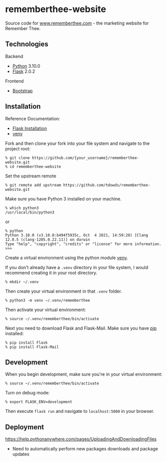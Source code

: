 # rememberthee-website
Source code for www.rememberthee.com - the marketing website for Remember Thee.

## Technologies
Backend
-  [Python](https://www.python.org) 3.10.0
-  [Flask](https://flask.palletsprojects.com/en/2.0.x/) 2.0.2

Frontend
-  [Bootstrap](https://getbootstrap.com)

## Installation
Reference Documentation:
- [Flask Installation](https://flask.palletsprojects.com/en/2.0.x/installation/)
- [venv](https://docs.python.org/3/library/venv.html#module-venv)

Fork and then clone your fork into your file system and navigate to the project root:
```
% git clone https://github.com/{your_username}/rememberthee-website.git
% cd rememberthee-website
```

Set the upstream remote
```
% git remote add upstream https://github.com/tdowds/rememberthee-website.git
```

Make sure you have Python 3 installed on your machine.
```
% which python3
/usr/local/bin/python3
```
or
```
% python
Python 3.10.0 (v3.10.0:b494f5935c, Oct  4 2021, 14:59:20) [Clang 12.0.5 (clang-1205.0.22.11)] on darwin
Type "help", "copyright", "credits" or "license" for more information.
>>> 
```

Create a virtual environment using the python module [venv](https://docs.python.org/3/library/venv.html#module-venv).

If you don't already have a `.venv` directory in your file system, I would recommend creating it in your root directory.
```
% mkdir ~/.venv
```

Then create your virtual environment in that `.venv` folder.
```
% python3 -m venv ~/.venv/rememberthee
```

Then activate your virtual environment:
```
% source ~/.venv/rememberthee/bin/activate
```

Next you need to download Flask and Flask-Mail. Make sure you have [pip](https://pypi.org/project/pip/) installed:
```
% pip install Flask
% pip install Flask-Mail
```

## Development
When you begin development, make sure you're in your virtual environment:
```
% source ~/.venv/rememberthee/bin/activate
```

Turn on debug mode:
```
% export FLASK_ENV=development
```

Then execute `flask run` and navigate to `localhost:5000` in your browser.

## Deployment
https://help.pythonanywhere.com/pages/UploadingAndDownloadingFiles
- Need to automatically perform new packages downloads and package updates
